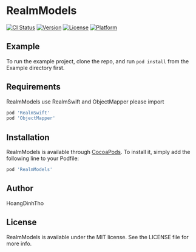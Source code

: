 # RealmModels

[![CI Status](https://img.shields.io/travis/thohoangdinh@gmail.com/RealmModels.svg?style=flat)](https://travis-ci.org/thohoangdinh@gmail.com/RealmModels)
[![Version](https://img.shields.io/cocoapods/v/RealmModels.svg?style=flat)](https://cocoapods.org/pods/RealmModels)
[![License](https://img.shields.io/cocoapods/l/RealmModels.svg?style=flat)](https://cocoapods.org/pods/RealmModels)
[![Platform](https://img.shields.io/cocoapods/p/RealmModels.svg?style=flat)](https://cocoapods.org/pods/RealmModels)

## Example

To run the example project, clone the repo, and run `pod install` from the Example directory first.

## Requirements
RealmModels use RealmSwift and ObjectMapper
please import 
```ruby
pod 'RealmSwift'
pod 'ObjectMapper'
```
## Installation

RealmModels is available through [CocoaPods](https://cocoapods.org). To install
it, simply add the following line to your Podfile:

```ruby
pod 'RealmModels'
```

## Author

HoangDinhTho

## License

RealmModels is available under the MIT license. See the LICENSE file for more info.
